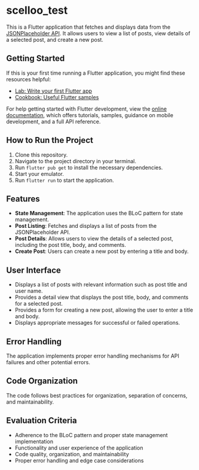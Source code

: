 # scelloo_test

This is a Flutter application that fetches and displays data from the [JSONPlaceholder API](https://jsonplaceholder.typicode.com/posts). It allows users to view a list of posts, view details of a selected post, and create a new post.

## Getting Started

If this is your first time running a Flutter application, you might find these resources helpful:

- [Lab: Write your first Flutter app](https://docs.flutter.dev/get-started/codelab)
- [Cookbook: Useful Flutter samples](https://docs.flutter.dev/cookbook)

For help getting started with Flutter development, view the [online documentation](https://docs.flutter.dev/), which offers tutorials, samples, guidance on mobile development, and a full API reference.

## How to Run the Project

1. Clone this repository.
2. Navigate to the project directory in your terminal.
3. Run `flutter pub get` to install the necessary dependencies.
4. Start your emulator.
5. Run `flutter run` to start the application.

## Features

- **State Management**: The application uses the BLoC pattern for state management.
- **Post Listing**: Fetches and displays a list of posts from the JSONPlaceholder API.
- **Post Details**: Allows users to view the details of a selected post, including the post title, body, and comments.
- **Create Post**: Users can create a new post by entering a title and body.

## User Interface

- Displays a list of posts with relevant information such as post title and user name.
- Provides a detail view that displays the post title, body, and comments for a selected post.
- Provides a form for creating a new post, allowing the user to enter a title and body.
- Displays appropriate messages for successful or failed operations.

## Error Handling

The application implements proper error handling mechanisms for API failures and other potential errors.

## Code Organization

The code follows best practices for organization, separation of concerns, and maintainability.

## Evaluation Criteria

- Adherence to the BLoC pattern and proper state management implementation
- Functionality and user experience of the application
- Code quality, organization, and maintainability
- Proper error handling and edge case considerations

